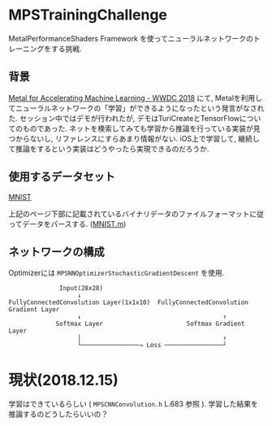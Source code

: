 # MPSTrainingChallenge

MetalPerformanceShaders Framework を使ってニューラルネットワークのトレーニングをする挑戦.

## 背景

[Metal for Accelerating Machine Learning - WWDC 2018](https://developer.apple.com/videos/play/wwdc2018/609/) にて, Metalを利用してニューラルネットワークの「学習」ができるようになったという発言がなされた. セッション中ではデモが行われたが, デモはTuriCreateとTensorFlowについてのものであった. ネットを検索してみても学習から推論を行っている実装が見つからないし, リファレンスにすらあまり情報がない. iOS上で学習して, 継続して推論をするという実装はどうやったら実現できるのだろうか.

## 使用するデータセット

[MNIST](http://yann.lecun.com/exdb/mnist/)

上記のページ下部に記載されているバイナリデータのファイルフォーマットに従ってデータをパースする.  ([MNIST.m](https://github.com/naru-jpn/MPSTrainingChallenge/blob/master/Training/MNIST/MNIST.m))

## ネットワークの構成

Optimizerには `MPSNNOptimizerStochasticGradientDescent` を使用.

```
              Input(28x28)
                   ↓
FullyConnectedConvolution Layer(1x1x10)  FullyConnectedConvolution Gradient Layer
                   ↓                                       ↑
             Softmax Layer                       Softmax Gradient Layer
                   │                                       ↑
                   └────────────────→ Loss ────────────────┘
```

# 現状(2018.12.15)

学習はできているらしい ( `MPSCNNConvolution.h` L.683 参照 ).
学習した結果を推論するのどうしたらいいの？
